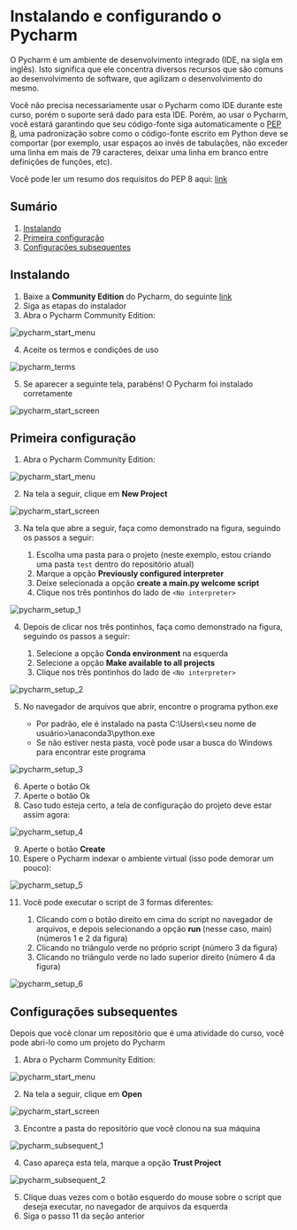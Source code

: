 # Instalando e configurando o Pycharm

O Pycharm é um ambiente de desenvolvimento integrado (IDE, na 
sigla em inglês). Isto significa que ele concentra diversos
recursos que são comuns ao desenvolvimento de software, que 
agilizam o desenvolvimento do mesmo.

Você não precisa necessariamente usar o Pycharm como IDE durante
este curso, porém o suporte será dado para esta IDE. Porém, 
ao usar o Pycharm, você estará garantindo que seu código-fonte
siga automaticamente o [PEP 8](https://www.python.org/dev/peps/pep-0008/), 
uma padronização sobre como o código-fonte escrito em Python deve se comportar (por exemplo, usar espaços ao invés de 
tabulações, não exceder uma linha em mais de 79 caracteres,
deixar uma linha em branco entre definições de funções, etc).

Você pode ler um resumo dos requisitos do PEP 8 aqui: 
[link](https://docs.python.org/pt-br/3.9/tutorial/controlflow.html#intermezzo-coding-style)

## Sumário

1. [Instalando](#instalando)
2. [Primeira configuração](#primeira-configuração)
3. [Configurações subsequentes](#configurações-subsequentes)

## Instalando

1. Baixe a **Community Edition** do Pycharm, do seguinte [link](https://www.jetbrains.com/pt-br/pycharm/download/)
2. Siga as etapas do instalador
3. Abra o Pycharm Community Edition:

![pycharm_start_menu](../images/pycharm_start_menu.png)

4. Aceite os termos e condições de uso

![pycharm_terms](../images/pycharm_terms.png)

5. Se aparecer a seguinte tela, parabéns! O Pycharm foi instalado corretamente

![pycharm_start_screen](../images/pycharm_start_screen.png)

## Primeira configuração

1. Abra o Pycharm Community Edition:

![pycharm_start_menu](../images/pycharm_start_menu.png)

2. Na tela a seguir, clique em **New Project**


![pycharm_start_screen](../images/pycharm_start_screen.png)

3. Na tela que abre a seguir, faça como demonstrado na figura, seguindo os passos a seguir:

	1. Escolha uma pasta para o projeto (neste exemplo, estou criando uma pasta `test` dentro do repositório atual)
	2. Marque a opção **Previously configured interpreter**
	3. Deixe selecionada a opção **create a main.py welcome script**
	4. Clique nos três pontinhos do lado de `<No interpreter>` 

![pycharm_setup_1](../images/pycharm_setup_1.png)

4. Depois de clicar nos três pontinhos, faça como demonstrado na figura, seguindo os passos a seguir:

	1. Selecione a opção **Conda environment** na esquerda
	2. Selecione a opção **Make available to all projects** 
	3. Clique nos três pontinhos do lado de `<No interpreter>` 

![pycharm_setup_2](../images/pycharm_setup_2.png)

5. No navegador de arquivos que abrir, encontre o programa python.exe

	* Por padrão, ele é instalado na pasta C:\\Users\\<seu nome de usuário>\\anaconda3\\python.exe
	* Se não estiver nesta pasta, você pode usar a busca do Windows para encontrar este programa

![pycharm_setup_3](../images/pycharm_setup_3.png)

6. Aperte o botão Ok
7. Aperte o botão Ok
8. Caso tudo esteja certo, a tela de configuração do projeto deve estar assim agora:

![pycharm_setup_4](../images/pycharm_setup_4.png)

9. Aperte o botão **Create**
10. Espere o Pycharm indexar o ambiente virtual (isso pode demorar um pouco):

![pycharm_setup_5](../images/pycharm_setup_5.png)

11. Você pode executar o script de 3 formas diferentes:

	1. Clicando com o botão direito em cima do script no navegador de arquivos, e depois selecionando a opção **run <nome do script>** (nesse caso, main) (números 1 e 2 da figura)
	2. Clicando no triângulo verde no próprio script (número 3 da figura)
	3. Clicando no triângulo verde no lado superior direito (número 4 da figura)

![pycharm_setup_6](../images/pycharm_setup_6.png)

## Configurações subsequentes 

Depois que você clonar um repositório que é uma atividade do curso, você pode abri-lo como um projeto do Pycharm

1. Abra o Pycharm Community Edition:

![pycharm_start_menu](../images/pycharm_start_menu.png)

2. Na tela a seguir, clique em **Open**

![pycharm_start_screen](../images/pycharm_start_screen.png)

3. Encontre a pasta do repositório que você clonou na sua máquina

![pycharm_subsequent_1](../images/pycharm_subsequent_1.png)

4. Caso apareça esta tela, marque a opção **Trust Project**

![pycharm_subsequent_2](../images/pycharm_subsequent_2.png)

5. Clique duas vezes com o botão esquerdo do mouse sobre o script que deseja executar, no navegador de arquivos da esquerda
6. Siga o passo 11 da seção anterior